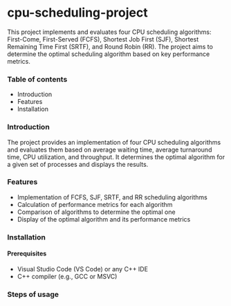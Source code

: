 # cpu-scheduling-project
This project implements and evaluates four CPU scheduling algorithms: First-Come, First-Served (FCFS), Shortest Job First (SJF), Shortest Remaining Time First (SRTF), and Round Robin (RR). The project aims to determine the optimal scheduling algorithm based on key performance metrics.
### Table of contents
* Introduction
* Features
* Installation

### Introduction
The project provides an implementation of four CPU scheduling algorithms and evaluates them based on average waiting time, average turnaround time, CPU utilization, and throughput. It determines the optimal algorithm for a given set of processes and displays the results.

### Features
- Implementation of FCFS, SJF, SRTF, and RR scheduling algorithms
- Calculation of performance metrics for each algorithm
- Comparison of algorithms to determine the optimal one
- Display of the optimal algorithm and its performance metrics
### Installation
#### Prerequisites
- Visual Studio Code (VS Code) or any C++ IDE
- C++ compiler (e.g., GCC or MSVC)
### Steps of usage



